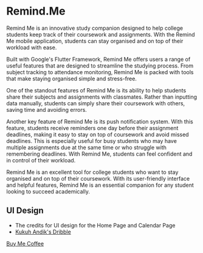 # Remind.Me

Remind Me is an innovative study companion designed to help college students keep track of their coursework and assignments. With the Remind Me mobile application, students can stay organised and on top of their workload with ease.

Built with Google's Flutter Framework, Remind Me offers users a range of useful features that are designed to streamline the studying process. From subject tracking to attendance monitoring, Remind Me is packed with tools that make staying organised simple and stress-free.

One of the standout features of Remind Me is its ability to help students share their subjects and assignments with classmates. Rather than inputting data manually, students can simply share their coursework with others, saving time and avoiding errors.

Another key feature of Remind Me is its push notification system. With this feature, students receive reminders one day before their assignment deadlines, making it easy to stay on top of coursework and avoid missed deadlines. This is especially useful for busy students who may have multiple assignments due at the same time or who struggle with remembering deadlines. With Remind Me, students can feel confident and in control of their workload.

Remind Me is an excellent tool for college students who want to stay organised and on top of their coursework. With its user-friendly interface and helpful features, Remind Me is an essential companion for any student looking to succeed academically.

## UI Design
- The credits for UI design for the Home Page and Calendar Page
- [Kukuh Andik's Dribble](https://dribbble.com/shots/7878410-School-Management-App-Exploration?utm_source=Clipboard_Shot&utm_campaign=kuatur&utm_content=School%20Management%20App%20-%20Exploration&utm_medium=Social_Share&utm_source=Clipboard_Shot&utm_campaign=kuatur&utm_content=School%20Management%20App%20-%20Exploration&utm_medium=Social_Share)

[Buy Me Coffee](https://www.buymeacoffee.com/roshanjose7/)
